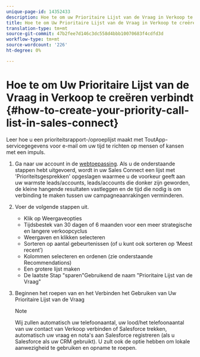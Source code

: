 ```yaml
---
unique-page-id: 14352433
description: Hoe te om uw Prioritaire Lijst van de Vraag in Verkoop te creëren Connect - Marketo Docs - de Documentatie van het Product
title: Hoe te om Uw Prioritaire Lijst van de Vraag in Verkoop te creëren Connect
translation-type: tm+mt
source-git-commit: 47b2fee7d146c3dc558d4bbb10070683f4cdfd3d
workflow-type: tm+mt
source-wordcount: '226'
ht-degree: 0%

---
```



# Hoe te om Uw Prioritaire Lijst van de Vraag in Verkoop te creëren verbindt {#how-to-create-your-priority-call-list-in-sales-connect}

Leer hoe u een prioriteitsrapport-/oproeplijst maakt met ToutApp-servicegegevens voor e-mail om uw tijd te richten op mensen of kansen met een impuls.

1. Ga naar uw account in de [webtoepassing](http://toutapp.com/login). Als u de onderstaande stappen hebt uitgevoerd, wordt in uw Sales Connect een lijst met &#39;Prioriteitsgesprekken&#39; opgeslagen waarmee u de voorkeur geeft aan uw warmste leads/accounts, leads/accounts die donker zijn geworden, de kleine hangende resultaten vastleggen en de tijd die nodig is om verbinding te maken tussen uw campagneaanrakingen verminderen.
1. Voer de volgende stappen uit.

   * Klik op Weergaveopties
   * Tijdsbestek van 30 dagen of 6 maanden voor een meer strategische en langere verkoopcyclus
   * Weergaven en klikken selecteren
   * Sorteren op aantal gebeurtenissen (of u kunt ook sorteren op ‘Meest recent’)
   * Kolommen selecteren en ordenen (zie onderstaande Recommendations)
   * Een grotere lijst maken
   * De laatste Stap &quot;sparen&quot;Gebruikend de naam &quot;Prioritaire Lijst van de Vraag&quot;

1. Beginnen het roepen van en het Verbinden het Gebruiken van Uw Prioritaire Lijst van de Vraag

   >[!NOTE]
   >
   >Wij zullen automatisch uw telefoonaantal, uw lood/het telefoonaantal van uw contact van Verkoop verbinden of Salesforce trekken, automatisch uw vraag en nota&#39;s aan Salesforce registreren (als u Salesforce als uw CRM gebruikt). U zult ook de optie hebben om lokale aanwezigheid te gebruiken en opname te roepen.

